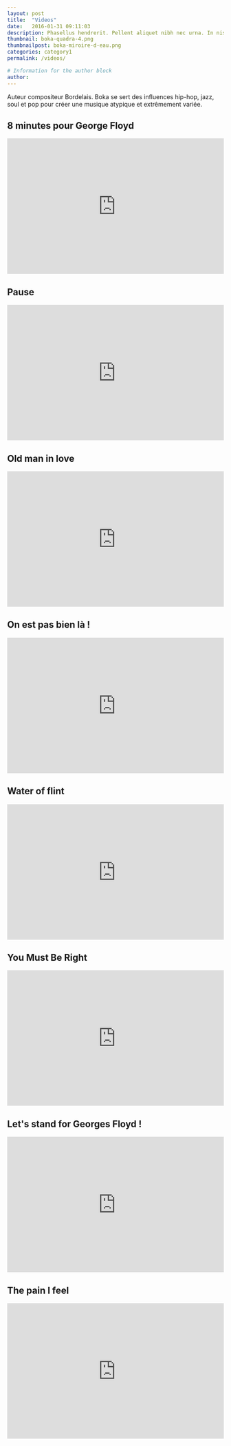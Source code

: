```yaml
---
layout: post
title:  "Videos"
date:   2016-01-31 09:11:03
description: Phasellus hendrerit. Pellent aliquet nibh nec urna. In nis aliquet vel, dapibus id,mattis.
thumbnail: boka-quadra-4.png
thumbnailpost: boka-miroire-d-eau.png
categories: category1
permalink: /videos/

# Information for the author block
author:
---
```

Auteur compositeur Bordelais. Boka se sert des influences hip-hop, jazz, soul et pop pour créer une musique atypique et extrêmement variée.

<!-- <iframe src="https://open.spotify.com/follow/1/?uri=spotify:artist:4e437Rk39SMkkZfUSVI4DP&size=detail&theme=light&show-count=0" width="300" height="56" scrolling="no" frameborder="0" style="border:none; overflow:hidden;" allowtransparency="true"></iframe> -->

## 8 minutes pour George Floyd

<iframe width="100%" height="315" src="https://www.youtube.com/embed/aB9XyJrlP4A" frameborder="0" allow="accelerometer; autoplay; encrypted-media; gyroscope; picture-in-picture" allowfullscreen></iframe>

## Pause

<iframe width="100%" height="315" src="https://www.youtube.com/embed/RpqGk43sZng" frameborder="0" allow="accelerometer; autoplay; encrypted-media; gyroscope; picture-in-picture" allowfullscreen></iframe>

## Old man in love

<iframe width="100%" height="315" src="https://www.youtube.com/embed/rz7c8EkdV9s" frameborder="0" allow="accelerometer; autoplay; encrypted-media; gyroscope; picture-in-picture" allowfullscreen></iframe>

## On est pas bien là !

<iframe width="100%" height="315" src="https://www.youtube.com/embed/jt-3bXXeWfo" frameborder="0" allow="accelerometer; autoplay; encrypted-media; gyroscope; picture-in-picture" allowfullscreen></iframe>

## Water of flint

<iframe width="100%" height="315" src="https://www.youtube.com/embed/vA7b2nDFknY" frameborder="0" allow="accelerometer; autoplay; encrypted-media; gyroscope; picture-in-picture" allowfullscreen></iframe>

## You Must Be Right

<iframe width="100%" height="315" src="https://www.youtube.com/embed/7bwdAF_y3BI" frameborder="0" allow="accelerometer; autoplay; encrypted-media; gyroscope; picture-in-picture" allowfullscreen></iframe>

## Let's stand for Georges Floyd !

<iframe width="100%" height="315" src="https://www.youtube.com/embed/rMFc3rlKNUY" frameborder="0" allow="accelerometer; autoplay; encrypted-media; gyroscope; picture-in-picture" allowfullscreen></iframe>


## The pain I feel

<iframe width="100%" height="315" src="https://www.youtube.com/embed/qT5G6AreMIc" frameborder="0" allow="accelerometer; autoplay; encrypted-media; gyroscope; picture-in-picture" allowfullscreen></iframe>
